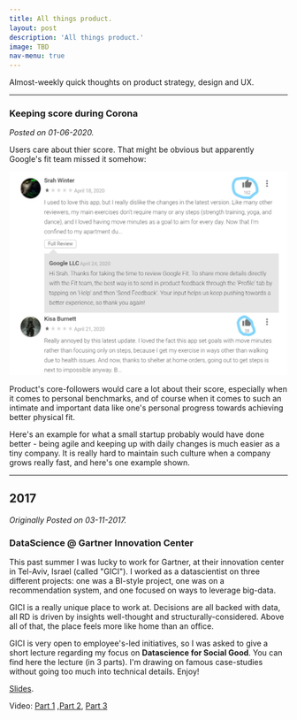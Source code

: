 ```yaml
---
title: All things product.
layout: post
description: 'All things product.'
image: TBD
nav-menu: true
---
```



Almost-weekly quick thoughts on product strategy, design and UX.

---------------------------------------------------------------

<h3>Keeping score during Corona</h3>
<i>Posted on 01-06-2020.</i>

Users care about thier score. That might be obvious but apparently Google's fit team missed it somehow:

![alt text](/blog/2020-04-25_google_fit_corona.jpg)

Product's core-followers would care a lot about their score, especially when it comes to personal benchmarks, and of course when it comes to such an intimate and important data like one's personal progress towards achieving better physical fit.

Here's an example for what a small startup probably would have done better - being agile and keeping up with daily changes is much easier as a tiny company. It is really hard to maintain such culture when a company grows really fast, and here's one example shown.


---------------------------------------------------------------

<h2>2017 </h2>
<i>Originally Posted on 03-11-2017.</i>

<h3>DataScience @ Gartner Innovation Center</h3>

This past summer I was lucky to work for Gartner, at their innovation center in Tel-Aviv, Israel (called "GICI"). I worked as a datascientist on three different projects: one was a BI-style project, one was on a recommendation system, and one focused on ways to leverage big-data.

GICI is a really unique place to work at. Decisions are all backed with data, all RD is driven by insights well-thought and structurally-considered. Above all of that, the place feels more like home than an office.

GICI is very open to employee's-led initiatives, so I was asked to give a short lecture regarding my focus on **Datascience for Social Good**.
You can find here the lecture (in 3 parts). I'm drawing on famous case-studies without going too much into technical details. Enjoy!

[Slides](https://prezi.com/view/nYhNk9VbloI4GQgxNpnY/).

Video: [Part 1](https://youtu.be/Lz43xL5Zy9I) ,[Part 2](https://youtu.be/XAizq4fZNwc), [Part 3](https://youtu.be/hjvTLD9zV6g)



